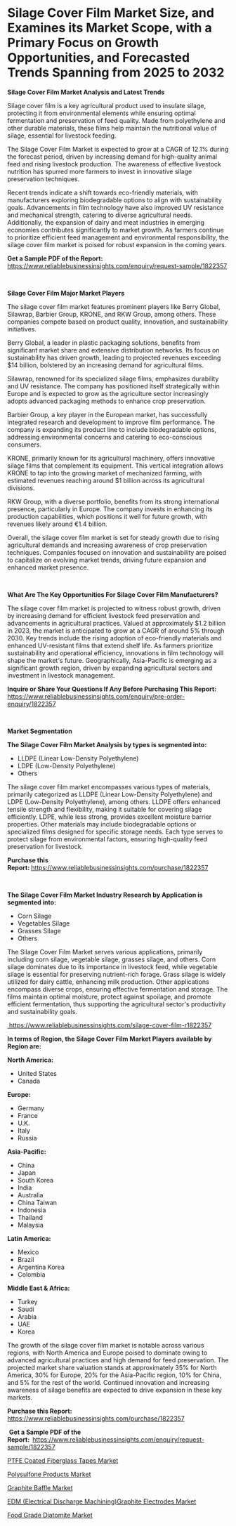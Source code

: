 <p><h1>Silage Cover Film Market Size, and Examines its Market Scope, with a Primary Focus on Growth Opportunities, and Forecasted Trends Spanning from 2025 to 2032</h1></p><p><strong>Silage Cover Film Market Analysis and Latest Trends</strong></p>
<p><p>Silage cover film is a key agricultural product used to insulate silage, protecting it from environmental elements while ensuring optimal fermentation and preservation of feed quality. Made from polyethylene and other durable materials, these films help maintain the nutritional value of silage, essential for livestock feeding.</p><p>The Silage Cover Film Market is expected to grow at a CAGR of 12.1% during the forecast period, driven by increasing demand for high-quality animal feed and rising livestock production. The awareness of effective livestock nutrition has spurred more farmers to invest in innovative silage preservation techniques.</p><p>Recent trends indicate a shift towards eco-friendly materials, with manufacturers exploring biodegradable options to align with sustainability goals. Advancements in film technology have also improved UV resistance and mechanical strength, catering to diverse agricultural needs. Additionally, the expansion of dairy and meat industries in emerging economies contributes significantly to market growth. As farmers continue to prioritize efficient feed management and environmental responsibility, the silage cover film market is poised for robust expansion in the coming years.</p></p>
<p><strong>Get a Sample PDF of the Report:&nbsp;</strong> <a href="https://www.reliablebusinessinsights.com/enquiry/request-sample/1822357?utm_campaign=60&utm_medium=2&utm_source=Github&utm_content=ia&utm_term=03042025&utm_id=silage-cover-film">https://www.reliablebusinessinsights.com/enquiry/request-sample/1822357</a></p>
<p>&nbsp;</p>
<p><strong>Silage Cover Film Major Market Players</strong></p>
<p><p>The silage cover film market features prominent players like Berry Global, Silawrap, Barbier Group, KRONE, and RKW Group, among others. These companies compete based on product quality, innovation, and sustainability initiatives.</p><p>Berry Global, a leader in plastic packaging solutions, benefits from significant market share and extensive distribution networks. Its focus on sustainability has driven growth, leading to projected revenues exceeding $14 billion, bolstered by an increasing demand for agricultural films.</p><p>Silawrap, renowned for its specialized silage films, emphasizes durability and UV resistance. The company has positioned itself strategically within Europe and is expected to grow as the agriculture sector increasingly adopts advanced packaging methods to enhance crop preservation.</p><p>Barbier Group, a key player in the European market, has successfully integrated research and development to improve film performance. The company is expanding its product line to include biodegradable options, addressing environmental concerns and catering to eco-conscious consumers.</p><p>KRONE, primarily known for its agricultural machinery, offers innovative silage films that complement its equipment. This vertical integration allows KRONE to tap into the growing market of mechanized farming, with estimated revenues reaching around $1 billion across its agricultural divisions.</p><p>RKW Group, with a diverse portfolio, benefits from its strong international presence, particularly in Europe. The company invests in enhancing its production capabilities, which positions it well for future growth, with revenues likely around €1.4 billion.</p><p>Overall, the silage cover film market is set for steady growth due to rising agricultural demands and increasing awareness of crop preservation techniques. Companies focused on innovation and sustainability are poised to capitalize on evolving market trends, driving future expansion and enhanced market presence.</p></p>
<p>&nbsp;</p>
<p><strong>What Are The Key Opportunities For Silage Cover Film Manufacturers?</strong></p>
<p><p>The silage cover film market is projected to witness robust growth, driven by increasing demand for efficient livestock feed preservation and advancements in agricultural practices. Valued at approximately $1.2 billion in 2023, the market is anticipated to grow at a CAGR of around 5% through 2030. Key trends include the rising adoption of eco-friendly materials and enhanced UV-resistant films that extend shelf life. As farmers prioritize sustainability and operational efficiency, innovations in film technology will shape the market's future. Geographically, Asia-Pacific is emerging as a significant growth region, driven by expanding agricultural sectors and investment in livestock management.</p></p>
<p><strong>Inquire or Share Your Questions If Any Before Purchasing This Report:</strong> <a href="https://www.reliablebusinessinsights.com/enquiry/pre-order-enquiry/1822357?utm_campaign=60&utm_medium=2&utm_source=Github&utm_content=ia&utm_term=03042025&utm_id=silage-cover-film">https://www.reliablebusinessinsights.com/enquiry/pre-order-enquiry/1822357</a></p>
<p>&nbsp;</p>
<p><strong>Market Segmentation</strong></p>
<p><strong>The Silage Cover Film Market Analysis by types is segmented into:</strong></p>
<p><ul><li>LLDPE (Linear Low-Density Polyethylene)</li><li>LDPE (Low-Density Polyethylene)</li><li>Others</li></ul></p>
<p><p>The silage cover film market encompasses various types of materials, primarily categorized as LLDPE (Linear Low-Density Polyethylene) and LDPE (Low-Density Polyethylene), among others. LLDPE offers enhanced tensile strength and flexibility, making it suitable for covering silage efficiently. LDPE, while less strong, provides excellent moisture barrier properties. Other materials may include biodegradable options or specialized films designed for specific storage needs. Each type serves to protect silage from environmental factors, ensuring high-quality feed preservation for livestock.</p></p>
<p><strong>Purchase this Report:&nbsp;</strong><a href="https://www.reliablebusinessinsights.com/purchase/1822357?utm_campaign=60&utm_medium=2&utm_source=Github&utm_content=ia&utm_term=03042025&utm_id=silage-cover-film">https://www.reliablebusinessinsights.com/purchase/1822357</a></p>
<p>&nbsp;</p>
<p><strong>The Silage Cover Film Market Industry Research by Application is segmented into:</strong></p>
<p><ul><li>Corn Silage</li><li>Vegetables Silage</li><li>Grasses Silage</li><li>Others</li></ul></p>
<p><p>The Silage Cover Film Market serves various applications, primarily including corn silage, vegetable silage, grasses silage, and others. Corn silage dominates due to its importance in livestock feed, while vegetable silage is essential for preserving nutrient-rich forage. Grass silage is widely utilized for dairy cattle, enhancing milk production. Other applications encompass diverse crops, ensuring effective fermentation and storage. The films maintain optimal moisture, protect against spoilage, and promote efficient fermentation, thus supporting the agricultural sector's productivity and sustainability goals.</p></p>
<p><a href="https://www.reliablebusinessinsights.com/silage-cover-film-r1822357?utm_campaign=60&utm_medium=2&utm_source=Github&utm_content=ia&utm_term=03042025&utm_id=silage-cover-film">&nbsp;https://www.reliablebusinessinsights.com/silage-cover-film-r1822357</a></p>
<p><strong>In terms of Region, the Silage Cover Film Market Players available by Region are:</strong></p>
<p>
    <p> <strong> North America: </strong>
        <ul>
            <li>United States</li>
            <li>Canada</li>
        </ul>
        </p> 
    <p> <strong> Europe: </strong>
        <ul>
            <li>Germany</li>
            <li>France</li>
            <li>U.K.</li>
            <li>Italy</li>
            <li>Russia</li>
        </ul>
        </p> 
    <p> <strong> Asia-Pacific: </strong>
        <ul>
            <li>China</li>
            <li>Japan</li>
            <li>South Korea</li>
            <li>India</li>
            <li>Australia</li>
            <li>China Taiwan</li>
            <li>Indonesia</li>
            <li>Thailand</li>
            <li>Malaysia</li>
        </ul>
        </p> 
    <p> <strong> Latin America: </strong>
        <ul>
            <li>Mexico</li>
            <li>Brazil</li>
            <li>Argentina Korea</li>
            <li>Colombia</li>
        </ul>
        </p> 
    <p> <strong> Middle East & Africa: </strong>
        <ul>
            <li>Turkey</li>
            <li>Saudi</li>
            <li>Arabia</li>
            <li>UAE</li>
            <li>Korea</li>
        </ul>
    </p>
    </p>
<p><p>The growth of the silage cover film market is notable across various regions, with North America and Europe poised to dominate owing to advanced agricultural practices and high demand for feed preservation. The projected market share valuation stands at approximately 35% for North America, 30% for Europe, 20% for the Asia-Pacific region, 10% for China, and 5% for the rest of the world. Continued innovation and increasing awareness of silage benefits are expected to drive expansion in these key markets.</p></p>
<p><strong>Purchase this Report: </strong><a href="https://www.reliablebusinessinsights.com/purchase/1822357?utm_campaign=60&utm_medium=2&utm_source=Github&utm_content=ia&utm_term=03042025&utm_id=silage-cover-film">https://www.reliablebusinessinsights.com/purchase/1822357</a></p>
<p>&nbsp;<strong>Get a Sample PDF of the Report:&nbsp;&nbsp;</strong><a href="https://www.reliablebusinessinsights.com/enquiry/request-sample/1822357?utm_campaign=60&utm_medium=2&utm_source=Github&utm_content=ia&utm_term=03042025&utm_id=silage-cover-film">https://www.reliablebusinessinsights.com/enquiry/request-sample/1822357</a></p>
<p><strong></strong></p>
<p><p><a href="https://github.com/mynaoanes/Market-Research-Report-List-1/blob/main/ptfe-coated-fiberglass-tapes-market.md?utm_campaign=60&utm_medium=2&utm_source=Github&utm_content=ia&utm_term=03042025&utm_id=silage-cover-film">PTFE Coated Fiberglass Tapes Market</a></p><p><a href="https://github.com/coricnzati/Market-Research-Report-List-1/blob/main/polysulfone-products-market.md?utm_campaign=60&utm_medium=2&utm_source=Github&utm_content=ia&utm_term=03042025&utm_id=silage-cover-film">Polysulfone Products Market</a></p><p><a href="https://github.com/puhakhommabh/Market-Research-Report-List-1/blob/main/graphite-baffle-market.md?utm_campaign=60&utm_medium=2&utm_source=Github&utm_content=ia&utm_term=03042025&utm_id=silage-cover-film">Graphite Baffle Market</a></p><p><a href="https://github.com/borknyberg/Market-Research-Report-List-1/blob/main/edm-electrical-discharge-machininggraphite-electrodes-market.md?utm_campaign=60&utm_medium=2&utm_source=Github&utm_content=ia&utm_term=03042025&utm_id=silage-cover-film">EDM (Electrical Discharge Machining)Graphite Electrodes Market</a></p><p><a href="https://github.com/alrogikrosa/Market-Research-Report-List-1/blob/main/food-grade-diatomite-market.md?utm_campaign=60&utm_medium=2&utm_source=Github&utm_content=ia&utm_term=03042025&utm_id=silage-cover-film">Food Grade Diatomite Market</a></p></p>
